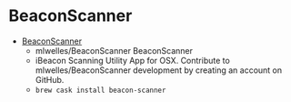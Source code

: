 # BeaconScanner
- [BeaconScanner](https://github.com/mlwelles/BeaconScanner/)
  -  mlwelles/BeaconScanner BeaconScanner
  - iBeacon Scanning Utility App for OSX. Contribute to mlwelles/BeaconScanner development by creating an account on GitHub.
  - `brew cask install beacon-scanner`
